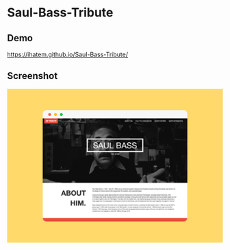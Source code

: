 # Saul-Bass-Tribute

## Demo 
https://ihatem.github.io/Saul-Bass-Tribute/

## Screenshot
![screenshot!](https://raw.githubusercontent.com/ihatem/Saul-Bass-Tribute/master/svg/saul-tribute-sketch.png)
